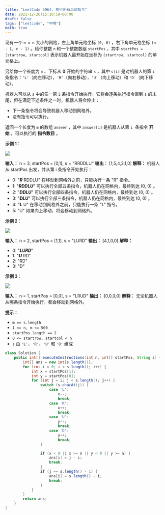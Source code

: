 ```yaml
---
title: "LeetCode 5964. 执行所有后缀指令"
date: 2021-12-26T15:10:59+08:00
draft: false
tags: ["leetcode", "中等"]
math: true
---
```


现有一个 `n x n` 大小的网格，左上角单元格坐标 `(0, 0)` ，右下角单元格坐标 `(n - 1, n - 1)` 。给你整数 `n` 和一个整数数组 `startPos` ，其中 `startPos = [startrow, startcol]` 表示机器人最开始在坐标为 `(startrow, startcol)` 的单元格上。

另给你一个长度为 `m` 、下标从 **0** 开始的字符串 `s` ，其中 `s[i]` 是对机器人的第 `i` 条指令：`'L'`（向左移动），`'R'`（向右移动），`'U'`（向上移动）和 `'D'`（向下移动）。

机器人可以从 `s` 中的任一第 `i` 条指令开始执行。它将会逐条执行指令直到 `s` 的末尾，但在满足下述条件之一时，机器人将会停止：

- 下一条指令将会导致机器人移动到网格外。
- 没有指令可以执行。

返回一个长度为 `m` 的数组 `answer` ，其中 `answer[i]` 是机器人从第 `i`  条指令 **开始** ，可以执行的 **指令数目** 。

<!--more-->

**示例 1：**

![](https://tategotoazarasi.github.io/images/leetcode_5964_1.png)

**输入：** n = 3, startPos = [0,1], s = "RRDDLU"
**输出：** [1,5,4,3,1,0]
**解释：** 机器人从 startPos 出发，并从第 i 条指令开始执行：

- 0: "**_R_** RDDLU" 在移动到网格外之前，只能执行一条 "R" 指令。
- 1: "**_RDDLU_**" 可以执行全部五条指令，机器人仍在网格内，最终到达 (0, 0) 。
- 2: "**_DDLU_**" 可以执行全部四条指令，机器人仍在网格内，最终到达 (0, 0) 。
- 3: "**_DLU_**" 可以执行全部三条指令，机器人仍在网格内，最终到达 (0, 0) 。
- 4: "**_L_** U" 在移动到网格外之前，只能执行一条 "L" 指令。
- 5: "U" 如果向上移动，将会移动到网格外。

**示例 2：**

![](https://tategotoazarasi.github.io/images/leetcode_5964_2.png)

**输入：** n = 2, startPos = [1,1], s = "LURD"
**输出：** [4,1,0,0]
**解释：**

- 0: "**_LURD_**"
- 1: "**_U_** RD"
- 2: "RD"
- 3: "D"

**示例 3：**

![](https://tategotoazarasi.github.io/images/leetcode_5964_3.png)

**输入：** n = 1, startPos = [0,0], s = "LRUD"
**输出：** [0,0,0,0]
**解释：** 无论机器人从哪条指令开始执行，都会移动到网格外。

**提示：**

- `m == s.length`
- `1 <= n, m <= 500`
- `startPos.length == 2`
- `0 <= startrow, startcol < n`
- `s` 由 `'L'`、`'R'`、`'U'` 和 `'D'` 组成

```java
class Solution {
    public int[] executeInstructions(int n, int[] startPos, String s) {
        int[] ans = new int[s.length()];
        for (int i = 0; i < s.length(); i++) {
            int x = startPos[1];
            int y = startPos[0];
            for (int j = i; j < s.length(); j++) {
                switch (s.charAt(j)) {
                    case 'L':
                        x--;
                        break;
                    case 'R':
                        x++;
                        break;
                    case 'U':
                        y--;
                        break;
                    case 'D':
                        y++;
                        break;
                }

                if (x < 0 || x >= n || y < 0 || y >= n) {
                    ans[i] = j - i;
                    break;
                }
                if (j == s.length() - 1) {
                    ans[i] = s.length() - i;
                    break;
                }
            }
        }
        return ans;
    }
}
```
